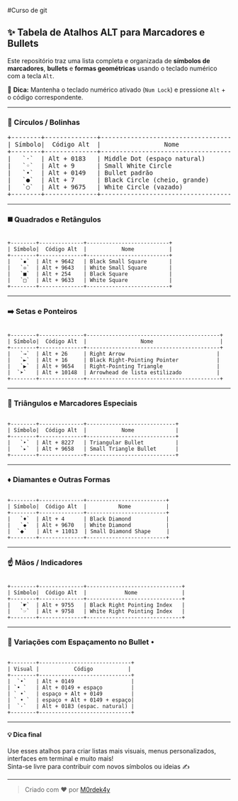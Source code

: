 #Curso de git

## ✨ Tabela de Atalhos ALT para Marcadores e Bullets

Este repositório traz uma lista completa e organizada de **símbolos de marcadores**, **bullets** e **formas geométricas** usando o teclado numérico com a tecla `Alt`.

🧠 **Dica:** Mantenha o teclado numérico ativado (`Num Lock`) e pressione `Alt` + o código correspondente.

---

### 🔵 Círculos / Bolinhas

<pre>
+--------+--------------+------------------------------------------+
| Símbolo|  Código Alt  |                 Nome                     |
+--------+--------------+------------------------------------------+
|   `·`  | Alt + 0183   | Middle Dot (espaço natural)              |
|   `◦`  | Alt + 9      | Small White Circle                       |
|   `•`  | Alt + 0149   | Bullet padrão                            |
|   `●`  | Alt + 7      | Black Circle (cheio, grande)             |
|   `○`  | Alt + 9675   | White Circle (vazado)                    |
+--------+--------------+------------------------------------------+
</pre>

---

### ◼️ Quadrados e Retângulos

<pre><code>
+--------+--------------+--------------------------+
| Símbolo|  Código Alt  |           Nome           |
+--------+--------------+--------------------------+
|   `▪`  | Alt + 9642   | Black Small Square       |
|   `▫`  | Alt + 9643   | White Small Square       |
|   `■`  | Alt + 254    | Black Square             |
|   `□`  | Alt + 9633   | White Square             |
+--------+--------------+--------------------------+
</code></pre>

---

### ➡️ Setas e Ponteiros

<pre><code>
+--------+--------------+------------------------------------------+
| Símbolo|  Código Alt  |                 Nome                     |
+--------+--------------+------------------------------------------+
|   `→`  | Alt + 26     | Right Arrow                             |
|   `►`  | Alt + 16     | Black Right-Pointing Pointer            |
|   `▶`  | Alt + 9654   | Right-Pointing Triangle                 |
|  `➤`   | Alt + 10148  | Arrowhead de lista estilizado           |
+--------+--------------+------------------------------------------+
</code></pre>

---

### 🔺 Triângulos e Marcadores Especiais

<pre><code>
+--------+--------------+----------------------------+
| Símbolo|  Código Alt  |           Nome             |
+--------+--------------+----------------------------+
|   `‣`  | Alt + 8227   | Triangular Bullet          |
|   `▸`  | Alt + 9658   | Small Triangle Bullet      |
+--------+--------------+----------------------------+
</code></pre>

---

### ♦️ Diamantes e Outras Formas

<pre><code>
+--------+--------------+-------------------------+
| Símbolo|  Código Alt  |          Nome           |
+--------+--------------+-------------------------+
|   `♦`  | Alt + 4      | Black Diamond           |
|   `◆`  | Alt + 9670   | White Diamond           |
|  `⬥`   | Alt + 11013  | Small Diamond Shape     |
+--------+--------------+-------------------------+
</code></pre>

---

### ☝️ Mãos / Indicadores

<pre><code>
+--------+--------------+------------------------------+
| Símbolo|  Código Alt  |            Nome              |
+--------+--------------+------------------------------+
|   `☛`  | Alt + 9755   | Black Right Pointing Index   |
|   `☞`  | Alt + 9758   | White Right Pointing Index   |
+--------+--------------+------------------------------+
</code></pre>

---

### 🧩 Variações com Espaçamento no Bullet `•`

<pre><code>
+--------+-----------------------------+
| Visual |           Código           |
+--------+-----------------------------+
|  `•`   | Alt + 0149                  |
| `• `   | Alt + 0149 + espaço         |
| ` •`   | espaço + Alt + 0149         |
| ` • `  | espaço + Alt + 0149 + espaço|
|  `·`   | Alt + 0183 (espac. natural) |
+--------+-----------------------------+
</code></pre>

---

#### 💡 Dica final

Use esses atalhos para criar listas mais visuais, menus personalizados, interfaces em terminal e muito mais!  
Sinta-se livre para contribuir com novos símbolos ou ideias ✍️

---

> Criado com ❤️ por [M0rdek4y](https://github.com/M0rdek4y)
